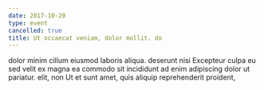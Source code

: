 ```yaml
---
date: 2017-10-20
type: event
cancelled: true
title: Ut occaecat veniam, dolor mollit. do
---
```

dolor minim cillum eiusmod laboris aliqua. deserunt nisi Excepteur culpa eu sed velit ex magna ea commodo sit incididunt ad enim adipiscing dolor ut pariatur. elit, non Ut et sunt amet, quis aliquip reprehenderit proident,